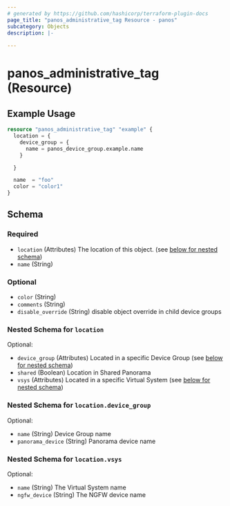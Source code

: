```yaml
---
# generated by https://github.com/hashicorp/terraform-plugin-docs
page_title: "panos_administrative_tag Resource - panos"
subcategory: Objects
description: |-
  
---
```


# panos_administrative_tag (Resource)



## Example Usage

```terraform
resource "panos_administrative_tag" "example" {
  location = {
    device_group = {
      name = panos_device_group.example.name
    }

  }

  name  = "foo"
  color = "color1"
}
```

<!-- schema generated by tfplugindocs -->
## Schema

### Required

- `location` (Attributes) The location of this object. (see [below for nested schema](#nestedatt--location))
- `name` (String)

### Optional

- `color` (String)
- `comments` (String)
- `disable_override` (String) disable object override in child device groups

<a id="nestedatt--location"></a>
### Nested Schema for `location`

Optional:

- `device_group` (Attributes) Located in a specific Device Group (see [below for nested schema](#nestedatt--location--device_group))
- `shared` (Boolean) Location in Shared Panorama
- `vsys` (Attributes) Located in a specific Virtual System (see [below for nested schema](#nestedatt--location--vsys))

<a id="nestedatt--location--device_group"></a>
### Nested Schema for `location.device_group`

Optional:

- `name` (String) Device Group name
- `panorama_device` (String) Panorama device name


<a id="nestedatt--location--vsys"></a>
### Nested Schema for `location.vsys`

Optional:

- `name` (String) The Virtual System name
- `ngfw_device` (String) The NGFW device name